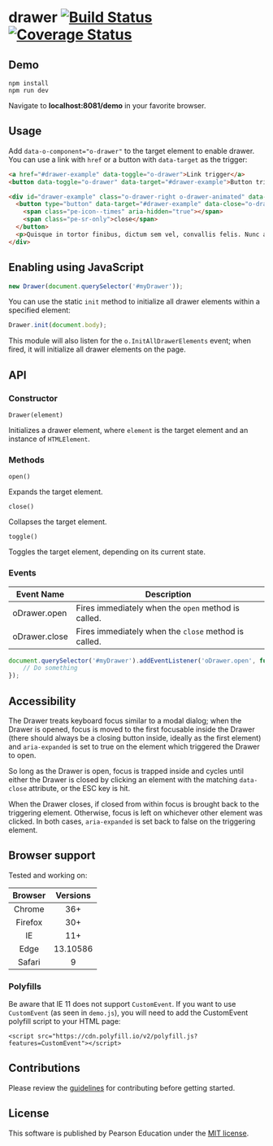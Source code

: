 # drawer [![Build Status](https://travis-ci.org/Pearson-Higher-Ed/drawer.svg?branch=master)](https://travis-ci.org/Pearson-Higher-Ed/drawer) [![Coverage Status](https://coveralls.io/repos/Pearson-Higher-Ed/drawer/badge.svg?branch=master&service=github)](https://coveralls.io/github/Pearson-Higher-Ed/drawer?branch=master)

## Demo

	npm install
	npm run dev
	
Navigate to **localhost:8081/demo** in your favorite browser.

## Usage

Add `data-o-component="o-drawer"` to the target element to enable drawer. You can use a link with `href` or a button with `data-target` as the trigger:

```html
<a href="#drawer-example" data-toggle="o-drawer">Link trigger</a>
<button data-toggle="o-drawer" data-target="#drawer-example">Button trigger</button>

<div id="drawer-example" class="o-drawer-right o-drawer-animated" data-o-component="o-drawer">
  <button type="button" data-target="#drawer-example" data-close="o-drawer">
    <span class="pe-icon--times" aria-hidden="true"></span>
    <span class="pe-sr-only">close</span>
  </button>
  <p>Quisque in tortor finibus, dictum sem vel, convallis felis. Nunc ac mi in urna euismod eleifend in vitae augue. Suspendisse blandit feugiat vulputate. Praesent sit amet fringilla eros. Mauris nunc nisl, laoreet sit amet molestie vitae, sodales et diam.</p>
</div>
```

## Enabling using JavaScript

```js
new Drawer(document.querySelector('#myDrawer'));
```

You can use the static `init` method to initialize all drawer elements within a specified element:

```js
Drawer.init(document.body);
```

This module will also listen for the `o.InitAllDrawerElements` event; when fired, it will initialize all drawer elements on the page.

## API

### Constructor

`Drawer(element)`

Initializes a drawer element, where `element` is the target element and an instance of `HTMLElement`.

### Methods

`open()`

Expands the target element.

`close()`

Collapses the target element.

`toggle()`

Toggles the target element, depending on its current state.

### Events

| Event Name							 | Description																				 |
|--------------------------|-----------------------------------------------------|
| oDrawer.open						 | Fires immediately when the `open` method is called. |
| oDrawer.close						| Fires immediately when the `close` method is called. |

```js
document.querySelector('#myDrawer').addEventListener('oDrawer.open', function (e) {
	// Do something
});
```

## Accessibility

The Drawer treats keyboard focus similar to a modal dialog; when the Drawer is opened, focus is moved to the first focusable inside the Drawer (there should always be a closing button inside, ideally as the first element) and `aria-expanded` is set to true on the element which triggered the Drawer to open.

So long as the Drawer is open, focus is trapped inside and cycles until either the Drawer is closed by clicking an element with the matching  `data-close` attribute, or the ESC key is hit.

When the Drawer closes, if closed from within focus is brought back to the triggering element. Otherwise, focus is left on whichever other element was clicked. In both cases, `aria-expanded` is set back to false on the triggering element.

## Browser support

Tested and working on:

|	Browser	 | Versions									|
|:----------:|:----------------------:|
|	 Chrome	 |	 36+								  	 |
|	 Firefox	|	 30+									 |
|	 IE			 |	 11+								 |
|	 Edge			 |	 13.10586 							 |
|	 Safari			 |	 9 								 |


### Polyfills

Be aware that IE 11 does not support `CustomEvent`. If you want to use `CustomEvent` (as seen in `demo.js`), you will need to add the CustomEvent polyfill script to your HTML page:

```
<script src="https://cdn.polyfill.io/v2/polyfill.js?features=CustomEvent"></script>
```

## Contributions

Please review the [guidelines](https://github.com/Pearson-Higher-Ed/docs/blob/master/origami-contributions.md) for contributing before getting started.

## License

This software is published by Pearson Education under the [MIT license](LICENSE).
